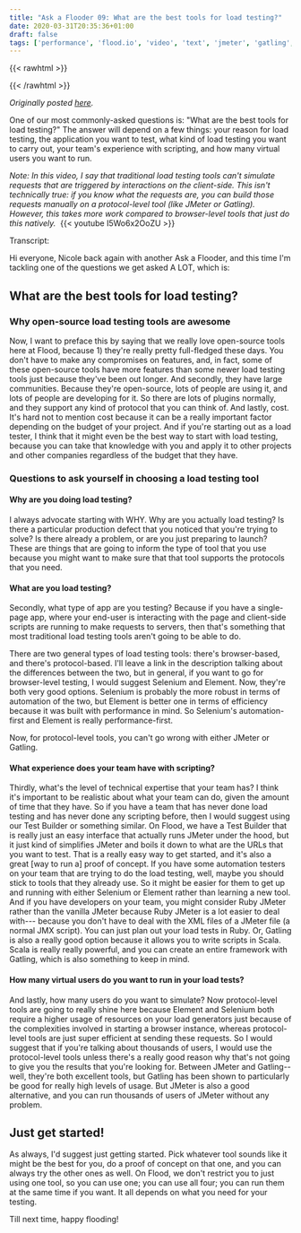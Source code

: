 ```yaml
---
title: "Ask a Flooder 09: What are the best tools for load testing?"
date: 2020-03-31T20:35:36+01:00
draft: false
tags: ['performance', 'flood.io', 'video', 'text', 'jmeter', 'gatling', 'selenium', 'ruby', 'flood element', 'english', 'ask a flooder']
---
```


{{< rawhtml >}}
<link rel="canonical" href="https://www.flood.io/blog/ask-a-flooder-09-what-are-the-best-tools-for-load-testing-video">
{{< /rawhtml >}}

_Originally posted [here](https://www.flood.io/blog/ask-a-flooder-09-what-are-the-best-tools-for-load-testing-video)._

One of our most commonly-asked questions is: "What are the best tools for load testing?" The answer will depend on a few things: your reason for load testing, the application you want to test, what kind of load testing you want to carry out, your team's experience with scripting, and how many virtual users you want to run.

_Note: In this video, I say that traditional load testing tools can't simulate requests that are triggered by interactions on the client-side. This isn't technically true: if you know what the requests are, you can build those requests manually on a protocol-level tool (like JMeter or Gatling). However, this takes more work compared to browser-level tools that just do this natively._
‍
{{< youtube I5Wo6x2OoZU >}}

Transcript:

Hi everyone, Nicole back again with another Ask a Flooder, and this time I'm tackling one of the questions we get asked A LOT, which is:

## What are the best tools for load testing?

### Why open-source load testing tools are awesome

Now, I want to preface this by saying that we really love open-source tools here at Flood, because 1) they're really pretty full-fledged these days. You don't have to make any compromises on features, and, in fact, some of these open-source tools have more features than some newer load testing tools just because they've been out longer. And secondly, they have large communities. Because they're open-source, lots of people are using it, and lots of people are developing for it. So there are lots of plugins normally, and they support any kind of protocol that you can think of. And lastly, cost. It's hard not to mention cost because it can be a really important factor depending on the budget of your project. And if you're starting out as a load tester, I think that it might even be the best way to start with load testing, because you can take that knowledge with you and apply it to other projects and other companies regardless of the budget that they have.

### Questions to ask yourself in choosing a load testing tool

#### Why are you doing load testing?

I always advocate starting with WHY. Why are you actually load testing? Is there a particular production defect that you noticed that you're trying to solve? Is there already a problem, or are you just preparing to launch? These are things that are going to inform the type of tool that you use because you might want to make sure that that tool supports the protocols that you need.

#### What are you load testing?

Secondly, what type of app are you testing? Because if you have a single-page app, where your end-user is interacting with the page and client-side scripts are running to make requests to servers, then that's something that most traditional load testing tools aren't going to be able to do.

There are two general types of load testing tools: there's browser-based, and there's protocol-based. I'll leave a link in the description talking about the differences between the two, but in general, if you want to go for browser-level testing, I would suggest Selenium and Element. Now, they're both very good options. Selenium is probably the more robust in terms of automation of the two, but Element is better one in terms of efficiency because it was built with performance in mind. So Selenium's automation-first and Element is really performance-first.

Now, for protocol-level tools, you can't go wrong with either JMeter or Gatling.

#### What experience does your team have with scripting?

Thirdly, what's the level of technical expertise that your team has? I think it's important to be realistic about what your team can do, given the amount of time that they have. So if you have a team that has never done load testing and has never done any scripting before, then I would suggest using our Test Builder or something similar. On Flood, we have a Test Builder that is really just an easy interface that actually runs JMeter under the hood, but it just kind of simplifies JMeter and boils it down to what are the URLs that you want to test. That is a really easy way to get started, and it's also a great [way to run a] proof of concept. If you have some automation testers on your team that are trying to do the load testing, well, maybe you should stick to tools that they already use. So it might be easier for them to get up and running with either Selenium or Element rather than learning a new tool. And if you have developers on your team, you might consider Ruby JMeter rather than the vanilla JMeter because Ruby JMeter is a lot easier to deal with--- because you don't have to deal with the XML files of a JMeter file (a normal JMX script). You can just plan out your load tests in Ruby. Or, Gatling is also a really good option because it allows you to write scripts in Scala. Scala is really really powerful, and you can create an entire framework with Gatling, which is also something to keep in mind.

#### How many virtual users do you want to run in your load tests?

And lastly, how many users do you want to simulate? Now protocol-level tools are going to really shine here because Element and Selenium both require a higher usage of resources on your load generators just because of the complexities involved in starting a browser instance, whereas protocol-level tools are just super efficient at sending these requests. So I would suggest that if you're talking about thousands of users, I would use the protocol-level tools unless there's a really good reason why that's not going to give you the results that you're looking for. Between JMeter and Gatling-- well, they're both excellent tools, but Gatling has been shown to particularly be good for really high levels of usage. But JMeter is also a good alternative, and you can run thousands of users of JMeter without any problem.

## Just get started!

As always, I'd suggest just getting started. Pick whatever tool sounds like it might be the best for you, do a proof of concept on that one, and you can always try the other ones as well. On Flood, we don't restrict you to just using one tool, so you can use one; you can use all four; you can run them at the same time if you want. It all depends on what you need for your testing.

Till next time, happy flooding!

